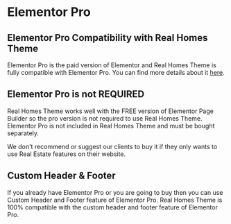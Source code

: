 # Elementor Pro

## Elementor Pro Compatibility with Real Homes Theme

Elementor Pro is the paid version of Elementor and Real Homes Theme is fully compatible with Elementor Pro. You can find more details about it [here](https://www.elemntor.pro).

## Elementor Pro is not REQUIRED

Real Homes Theme works well with the FREE version of Elementor Page Builder so the pro version is not required to use Real Homes Theme. Elementor Pro is not included in Real Homes Theme and must be bought separately.

We don't recommend or suggest our clients to buy it if they only wants to use Real Estate features on their website.

## Custom Header & Footer

If you already have Elementor Pro or you are going to buy then you can use Custom Header and Footer feature of Elementor Pro. Real Homes Theme is 100% compatible with the custom header and footer feature of Elementor Pro.